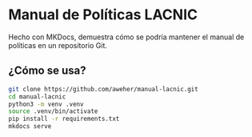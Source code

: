 # Manual de Políticas LACNIC

Hecho con MKDocs, demuestra cómo se podría mantener el manual de políticas en un repositorio Git.

## ¿Cómo se usa?

```bash
git clone https://github.com/aweher/manual-lacnic.git
cd manual-lacnic
python3 -m venv .venv
source .venv/bin/activate
pip install -r requirements.txt
mkdocs serve
```
